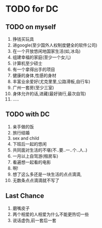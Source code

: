 # TODO for DC

## TODO on myself

1. 挣钱买玩具
1. 进google(至少国外人权制度健全的软件公司)
1. 在一个开放悠闲地国家生活(如,冰岛)
2. 组建幸福的家庭(至少一个女儿)
3. 计算机至少硕士
4. 有一个拿得出手的项目
5. 健康的身体,性感的身材
6. 丰富业余爱好(尤克里里,公路滑板,自行车)
7. 广州一套房(至少三室)
8. 身体允许的话,进藏(最好骑行,最次自驾)
9. .....
    
## TODO with DC

1. 亲手做的饭
2. 旅行结婚
3. sex and child
4. 下班后一起的悠闲
5. 共同面对生活的不堪(不..要..一..个..人..)
6. 一月以上自驾游(租房车)
8. 看遍想一起看的电影
7. 啊!
8. 想了这么多还是一块生活的点点滴滴,
9. 无数条点点滴滴就不写了

## Last Chance

1. 磨嘴皮子
2. 两个相爱的人相爱为什么不能更热切一些
3. 说话虚伪,前一套后一套